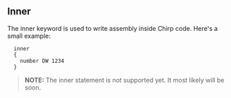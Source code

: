 ## Inner
The inner keyword is used to write assembly inside Chirp code. Here's a small example:

```chirp
  inner
  {
    number DW 1234
  }
```

> **NOTE:** The inner statement is not supported yet. It most likely will be soon.
